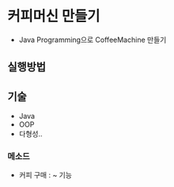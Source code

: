 # 커피머신 만들기
- Java Programming으로 CoffeeMachine 만들기

## 실행방법

## 기술
- Java
- OOP
- 다형성..
### 메소드
- 커피 구매 : ~ 기능